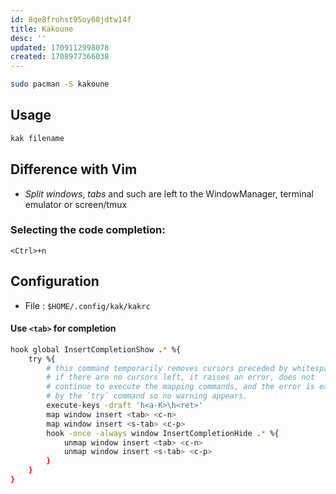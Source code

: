```yaml
---
id: 8qe8frohst95oy60jdtw14f
title: Kakoune
desc: ''
updated: 1709112998078
created: 1708977366038
---
```


```bash
sudo pacman -S kakoune
```

## Usage

```bash
kak filename
```

## Difference with Vim
- *Split windows*, *tabs* and such are left to the WindowManager, terminal emulator or screen/tmux

### Selecting the code completion:
`<Ctrl>+n`

## Configuration

- File : `$HOME/.config/kak/kakrc`

#### Use `<tab>` for completion

```bash
hook global InsertCompletionShow .* %{
    try %{
        # this command temporarily removes cursors preceded by whitespace;
        # if there are no cursors left, it raises an error, does not
        # continue to execute the mapping commands, and the error is eaten
        # by the `try` command so no warning appears.
        execute-keys -draft 'h<a-K>\h<ret>'
        map window insert <tab> <c-n>
        map window insert <s-tab> <c-p>
        hook -once -always window InsertCompletionHide .* %{
            unmap window insert <tab> <c-n>
            unmap window insert <s-tab> <c-p>
        }
    }
}
```

